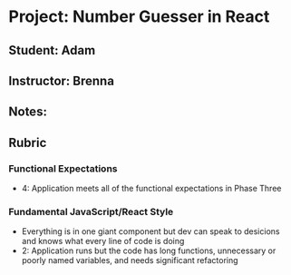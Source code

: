# Project: Number Guesser in React
## Student: Adam
## Instructor: Brenna
## Notes:

## Rubric

### Functional Expectations

- 4: Application meets all of the functional expectations in Phase Three

### Fundamental JavaScript/React Style

- Everything is in one giant component but dev can speak to desicions and knows what every line of code is doing
- 2: Application runs but the code has long functions, unnecessary or poorly named variables, and needs significant refactoring
